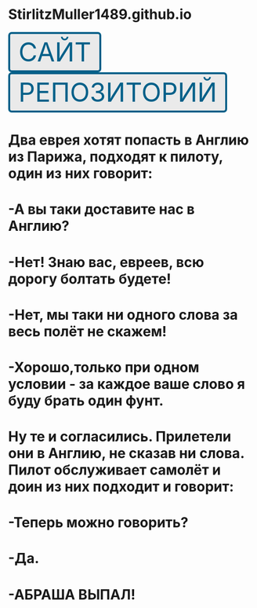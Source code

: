 # StirlitzMuller1489.github.io

<style>
.button_1670312305034 {
    display: inline-block !important;
    text-decoration: none !important;
    background-color: #eaeaea !important;
    color: #006089 !important;
    border: 4px solid #006089 !important;
    border-radius: 7px !important;
    font-size: 53px !important;
    padding: 5px 17px !important; 
    transition: all 0.2s ease !important;
}
.button_1670312305034:hover{
    text-decoration: none !important; 
    background-color: #437efd !important;
    color: #000000 !important;
    border-color: #006089 !important;
}
</style>
<a href="https://stirlitzmuller1489.github.io/" class="button_1670312305034" target="_blank">
  САЙТ
</a>

<style>
.button_1670312305034 {
    display: inline-block !important;
    text-decoration: none !important;
    background-color: #eaeaea !important;
    color: #006089 !important;
    border: 4px solid #006089 !important;
    border-radius: 7px !important;
    font-size: 53px !important;
    padding: 5px 17px !important; 
    transition: all 0.2s ease !important;
}
.button_1670312305034:hover{
    text-decoration: none !important; 
    background-color: #437efd !important;
    color: #000000 !important;
    border-color: #006089 !important;
}
</style>
<a href="https://github.com/StirlitzMuller1489/StirlitzMuller1489.github.io/blob/main/README.md" class="button_1670312305034" target="_blank">
  РЕПОЗИТОРИЙ
</a>

# Два еврея хотят попасть в Англию из Парижа, подходят к пилоту, один из них говорит:

# -А вы таки доставите нас в Англию?

# -Нет! Знаю вас, евреев, всю дорогу болтать будете!

# -Нет, мы таки ни одного слова за весь полёт не скажем!

# -Хорошо,только при  одном условии - за каждое ваше слово я буду брать один фунт.

# Ну те и согласились. Прилетели они в Англию, не сказав ни слова. Пилот обслуживает самолёт и доин из них подходит и говорит:

# -Теперь можно говорить?

# -Да.

# -АБРАША ВЫПАЛ!
